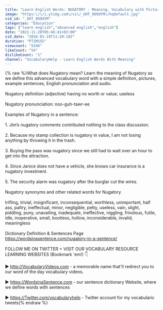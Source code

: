 ```yaml
---
title: "Learn English Words: NUGATORY - Meaning, Vocabulary with Pictures and Examples"
image: "https:\/\/i.ytimg.com\/vi\/_GHT_9O9dYM\/hqdefault.jpg"
vid_id: "_GHT_9O9dYM"
categories: "Education"
tags: ["learn english","advanced english","english"]
date: "2021-11-20T05:46:41+03:00"
vid_date: "2018-01-19T11:20:18Z"
duration: "PT1M15S"
viewcount: "5246"
likeCount: "54"
dislikeCount: "1"
channel: "VocabularyHelp - Learn English Words With Meaning"
---
```

{% raw %}What does Nugatory mean? Learn the meaning of Nugatory as we define this advanced vocabulary word with a simple definition, pictures, example sentences, English pronunciation and audio.<br /><br />Nugatory definition (adjective) having no worth or value; useless<br /><br />Nugatory pronunciation: noo-guh-tawr-ee<br /><br />Examples of Nugatory in a sentence:<br /><br />1. Jim’s nugatory comments contributed nothing to the class discussion.<br /><br />2. Because my stamp collection is nugatory in value, I am not losing anything by throwing it in the trash.<br /><br />3. Buying the pass was nugatory since we still had to wait over an hour to get into the attraction.<br /><br />4. Since Janice does not have a vehicle, she knows car insurance is a nugatory investment.<br /><br />5. The security alarm was nugatory after the burglar cut the wires.<br /><br />Nugatory synonyms and other related words for Nugatory<br /><br />trifling, trivial, insignificant, inconsequential, worthless, unimportant, half ass, paltry, ineffectual, minor, negligible, petty, useless, vain, slight, piddling, puny, unavailing, inadequate, ineffective, niggling, frivolous, futile, idle, inoperative, small, bootless, hollow, inconsiderable, invalid, meaningless<br /><br />Dictionary Definition &amp; Sentences Page <br /><a rel="nofollow" target="blank" href="https://wordsinasentence.com/nugatory-in-a-sentence/">https://wordsinasentence.com/nugatory-in-a-sentence/</a><br /><br />FOLLOW ME ON TWITTER + VISIT OUR VOCABULARY RESOURCE LEARNING WEBSITES (Bookmark 'em!) 👇<br /><br />► <a rel="nofollow" target="blank" href="http://VocabularyVideos.com">http://VocabularyVideos.com</a> - a memorable name that'll redirect you to our word of the day vocabulary videos.<br /><br />► <a rel="nofollow" target="blank" href="https://WordsinaSentence.com">https://WordsinaSentence.com</a> - our sentence dictionary Website, where we define words with sentences<br /><br />► <a rel="nofollow" target="blank" href="https://Twitter.com/vocabularyhelp">https://Twitter.com/vocabularyhelp</a> - Twitter account for my vocabularic tweets{% endraw %}
